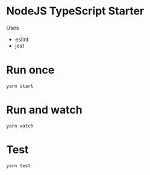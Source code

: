 # NodeJS TypeScript Starter

Uses

- eslint
- jest

# Run once

```
yarn start
```

# Run and watch

```
yarn watch
```

# Test

```
yarn test
```
